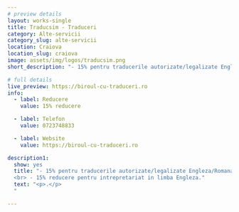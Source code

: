 ```yaml
---
# preview details
layout: works-single
title: Traducsim - Traduceri
category: Alte-servicii
category_slug: alte-servicii
location: Craiova
location_slug: craiova
image: assets/img/logos/traducsim.png
short_description: "- 15% pentru traducerile autorizate/legalizate Engleza/Romana si Romana/Engleza <br> - 15% reducere pentru intrepretariat in limba Engleza."

# full details
live_preview: https://biroul-cu-traduceri.ro
info:
  - label: Reducere
    value: 15% reducere

  - label: Telefon
    value: 0723748833 

  - label: Website
    value: https://biroul-cu-traduceri.ro

description1:
  show: yes
  title: "- 15% pentru traducerile autorizate/legalizate Engleza/Romana si Romana/Engleza
  <br> - 15% reducere pentru intrepretariat in limba Engleza."
  text: "<p>.</p>
  "

---
```

